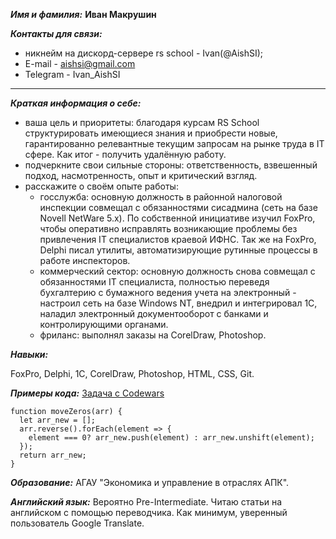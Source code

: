 ***Имя и фамилия:*** **Иван Макрушин**



***Контакты для связи:***
* никнейм на дискорд-сервере rs school - Ivan(@AishSI);
* E-mail - aishsi@gmail.com
* Telegram - Ivan_AishSI

---

***Краткая информация о себе:***
* ваша цель и приоритеты: благодаря курсам RS School структурировать имеющиеся знания и приобрести новые, гарантированно релевантные текущим запросам на рынке труда в IT сфере. Как итог - получить удалённую работу.
* подчеркните свои сильные стороны: ответственность, взвешенный подход, насмотренность, опыт и критический взгляд.
* расскажите о своём опыте работы:
    * госслужба: основную должность в районной налоговой инспекции совмещал с обязанностями сисадмина (сеть на базе Novell NetWare 5.x). По собственной инициативе изучил FoxPro, чтобы оперативно исправлять возникающие проблемы без привлечения IT специалистов краевой ИФНС. Так же на FoxPro, Delphi писал утилиты, автоматизирующие рутинные процессы в работе инспекторов.
    * коммерческий сектор: основную должность снова совмещал с обязанностями IT специалиста, полностью переведя бухгалтерию с бумажного ведения учета на электронный - настроил сеть на базе Windows NT, внедрил и интегрировал 1С, наладил электронный документооборот с банками и контролирующими органами.
    * фриланс: выполнял заказы на CorelDraw, Photoshop. 


***Навыки:*** 

FoxPro, Delphi, 1С, CorelDraw, Photoshop, HTML, CSS, Git. 


***Примеры кода:*** 
[Задача с Codewars](https://www.codewars.com/kata/52597aa56021e91c93000cb0 "Write an algorithm that takes an array and moves all of the zeros to the end, preserving the order of the other elements.")
```
function moveZeros(arr) {
  let arr_new = [];  
  arr.reverse().forEach(element => {
    element === 0? arr_new.push(element) : arr_new.unshift(element);
  });  
  return arr_new;
}
```

***Образование:*** 
АГАУ "Экономика и управление в отраслях АПК".


***Английский язык:*** 
Вероятно Pre-Intermediate. Читаю статьи на английском с помощью переводчика. Как минимум, уверенный пользователь Google Translate.